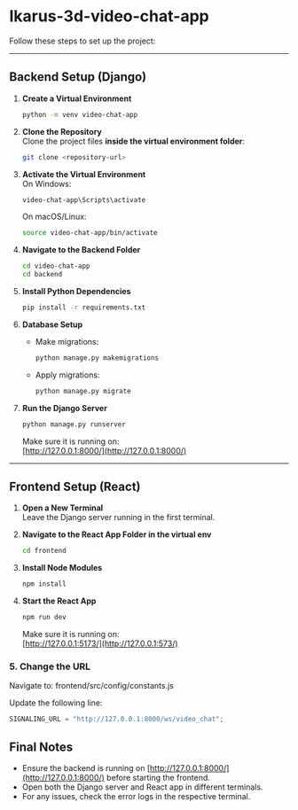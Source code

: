 # Ikarus-3d-video-chat-app

Follow these steps to set up the project:

---

## Backend Setup (Django)

1. **Create a Virtual Environment**  
   ```bash
   python -m venv video-chat-app
   ```

2. **Clone the Repository**  
   Clone the project files **inside the virtual environment folder**:  
   ```bash
   git clone <repository-url>
   ```

3. **Activate the Virtual Environment**  
   On Windows:  
   ```bash
   video-chat-app\Scripts\activate
   ```  
   On macOS/Linux:  
   ```bash
   source video-chat-app/bin/activate
   ```

4. **Navigate to the Backend Folder**  
   ```bash
   cd video-chat-app
   cd backend
   ```

5. **Install Python Dependencies**  
   ```bash
   pip install -r requirements.txt
   ```

6. **Database Setup**  
   - Make migrations:  
     ```bash
     python manage.py makemigrations
     ```  
   - Apply migrations:  
     ```bash
     python manage.py migrate
     ```
     
7. **Run the Django Server**  
   ```bash
   python manage.py runserver
   ```  
   Make sure it is running on:  
   [http://127.0.0.1:8000/](http://127.0.0.1:8000/)

---

## Frontend Setup (React)

1. **Open a New Terminal**  
   Leave the Django server running in the first terminal.

2. **Navigate to the React App Folder in the virtual env**  
   ```bash
   cd frontend
   ```

3. **Install Node Modules**  
   ```bash
   npm install
   ```

4. **Start the React App**  
   ```bash
   npm run dev
   ```  
   Make sure it is running on:  
   [http://127.0.0.1:5173/](http://127.0.0.1:573/)

### 5. Change the URL
Navigate to:
frontend/src/config/constants.js

Update the following line:
```javascript
SIGNALING_URL = "http://127.0.0.1:8000/ws/video_chat";  
```

## Final Notes

- Ensure the backend is running on [http://127.0.0.1:8000/](http://127.0.0.1:8000/) before starting the frontend.  
- Open both the Django server and React app in different terminals.  
- For any issues, check the error logs in the respective terminal.
